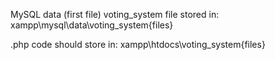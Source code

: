 MySQL data (first file)
voting_system file stored in:
xampp\mysql\data\voting_system\{files}

.php code should store in:
xampp\htdocs\voting_system\{files}
